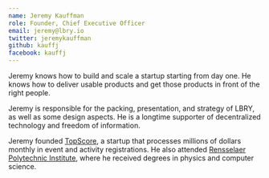 ```yaml
---
name: Jeremy Kauffman
role: Founder, Chief Executive Officer
email: jeremy@lbry.io
twitter: jeremykauffman
github: kauffj
facebook: kauffj
---
```


Jeremy knows how to build and scale a startup starting from day one. He knows how to deliver usable products and get those products in front of the right people.

Jeremy is responsible for the packing, presentation, and strategy of LBRY, as well as some design aspects. He is a longtime supporter of decentralized technology and freedom of information.

Jeremy founded [TopScore](//usetopscore.com), a startup that processes millions of dollars monthly in event and activity registrations. He also attended [Rensselaer Polytechnic Institute](//rpi.edu), where he received degrees in physics and computer science.
